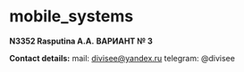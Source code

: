 # mobile_systems
**N3352 Rasputina A.A.**
**ВАРИАНТ № 3**

**Contact details:**
mail: divisee@yandex.ru
telegram: @divisee

